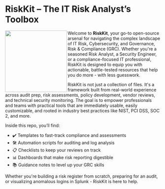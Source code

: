 # RiskKit – The IT Risk Analyst’s Toolbox

<img src="https://github.com/user-attachments/assets/b2dec633-fcc6-48df-87b9-9031c19bcc92" width="200" align="left">

Welcome to **RiskKit**, your go-to open-source arsenal for navigating the complex landscape of IT Risk, Cybersecurity, and Governance, Risk & Compliance (GRC). Whether you're a seasoned Risk Analyst, a Security Engineer, or a compliance-focused IT professional, RiskKit is designed to equip you with actionable, battle-tested resources that help you do more - with less guesswork.

RiskKit is not just a collection of files. It's a framework built from real-world experience across audit prep, risk assessments, policy development, vendor reviews, and technical security monitoring. The goal is to empower professionals and teams with practical tools that are immediately usable, easily customizable, and rooted in industry best practices like NIST, PCI DSS, SOC 2, and more.

Inside this repo, you’ll find:

- ✔️ Templates to fast-track compliance and assessments
- 🛠️ Automation scripts for auditing and log analysis
- 📋 Checklists to keep your reviews on track
- 📊 Dashboards that make risk reporting digestible
- 📚 Guidance notes to level up your GRC skills

Whether you're building a risk register from scratch, preparing for an audit, or visualizing anomalous logins in Splunk - RiskKit is here to help.
